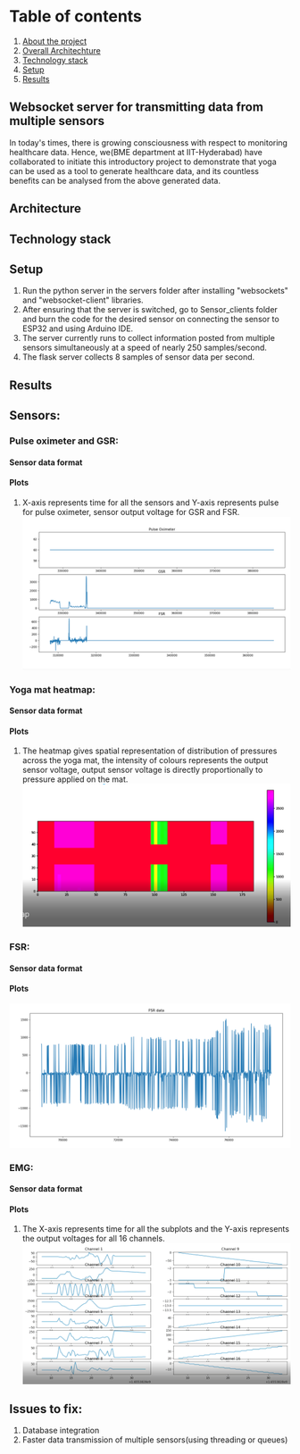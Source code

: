 
# Table of contents
1. [About the project](#websocket-server-for-transmitting-data-from-multiple-sensors)
2. [Overall Architechture](#architecture)
3. [Technology stack](#technology-stack)
4. [Setup](#setup)
5. [Results](#results)


## Websocket server for transmitting data from multiple sensors
In today's times, there is growing consciousness with respect to monitoring healthcare data. Hence, we(BME department at IIT-Hyderabad) have collaborated to initiate this introductory project to demonstrate that yoga can be used as a tool to generate healthcare data, and its countless benefits can be analysed from the above generated data.

## Architecture
## Technology stack
## Setup
1. Run the python server in the servers folder after installing "websockets" and "websocket-client" libraries.
2. After ensuring that the server is switched, go to Sensor_clients folder and burn the code for the desired sensor on connecting the sensor to ESP32 and using Arduino IDE.
3. The server currently runs to collect information posted from multiple sensors simultaneously at a speed of nearly 250 samples/second.
4. The flask server collects 8 samples of sensor data per second.
## Results
## Sensors:
### Pulse oximeter and GSR:
#### Sensor data format
#### Plots
1. X-axis represents time for all the sensors and Y-axis represents pulse for pulse oximeter, sensor output voltage for GSR and FSR.  
![alt text](https://github.com/akhilgattu02/Yoga_day_analytics/blob/main/pictures/Pulse_ox.png)
### Yoga mat heatmap:
#### Sensor data format
#### Plots
1. The heatmap gives spatial representation of distribution of pressures across the yoga mat, the intensity of colours represents the output sensor voltage, output sensor voltage is directly proportionally to pressure applied on the mat.
![alt_text](https://github.com/akhilgattu02/Yoga_day_analytics/blob/main/pictures/heatmap.png)
### FSR:
#### Sensor data format
#### Plots
![alt_text](https://github.com/akhilgattu02/Yoga_day_analytics/blob/main/pictures/fsr_plot.png)
### EMG:
#### Sensor data format
#### Plots
1. The X-axis represents time for all the subplots and the Y-axis represents the output voltages for all 16 channels.
![alt_text](https://github.com/akhilgattu02/Yoga_day_analytics/blob/main/pictures/emg.png)
## Issues to fix:
1. Database integration
2. Faster data transmission of multiple sensors(using threading or queues)
